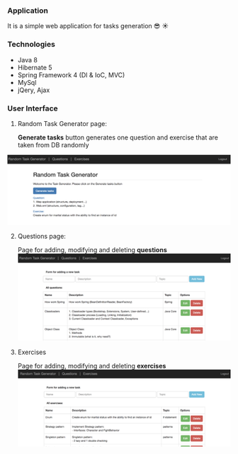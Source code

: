 ### Application
It is a simple web application for tasks generation :sunglasses: :sunny: 

### Technologies
- Java 8
- Hibernate 5
- Spring Framework  4 (DI & IoC, MVC)
- MySql
- jQery, Ajax

### User Interface

1. Random Task Generator page:

    **Generate tasks** button generates one question and exercise that are taken from DB randomly 

![task_generator](https://github.com/vadimshavlovski/task_generator/blob/master/src/main/webapp/resources/images/task_generator.png)

2. Questions page:

    Page for adding, modifying and deleting **questions**
 ![questions](https://github.com/vadimshavlovski/task_generator/blob/master/src/main/webapp/resources/images/questions.png)
 
 3. Exercises
 
    Page for adding, modifying and deleting **exercises**
 ![exercises](https://github.com/vadimshavlovski/task_generator/blob/master/src/main/webapp/resources/images/exercises.png)
